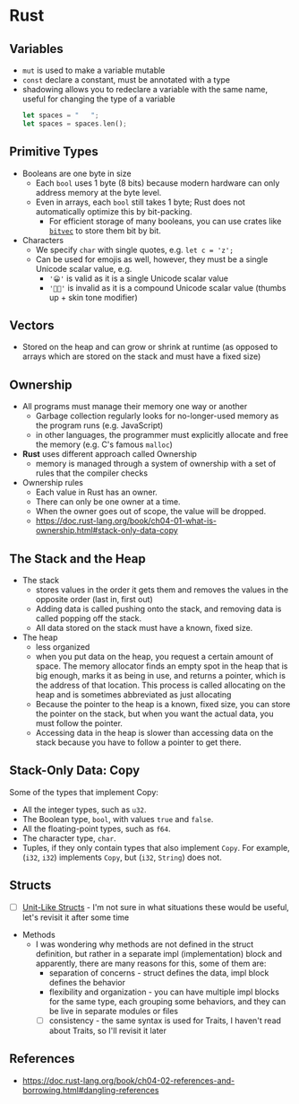 # Rust

## Variables

- `mut` is used to make a variable mutable
- `const` declare a constant, must be annotated with a type
- shadowing allows you to redeclare a variable with the same name, useful for changing the type of a
  variable
  ```rust
  let spaces = "   ";
  let spaces = spaces.len();
  ```

## Primitive Types

- Booleans are one byte in size
  - Each `bool` uses 1 byte (8 bits) because modern hardware can only address memory at the byte
    level.
  - Even in arrays, each `bool` still takes 1 byte; Rust does not automatically optimize this by
    bit-packing.
    - For efficient storage of many booleans, you can use crates like
      [`bitvec`](https://github.com/ferrilab/bitvec) to store them bit by bit.
- Characters
  - We specify `char` with single quotes, e.g. `let c = 'z';`
  - Can be used for emojis as well, however, they must be a single Unicode scalar value, e.g.
    - `'😀'` is valid as it is a single Unicode scalar value
    - `'👍🏼'` is invalid as it is a compound Unicode scalar value (thumbs up + skin tone modifier)

## Vectors

- Stored on the heap and can grow or shrink at runtime (as opposed to arrays which are stored on the
  stack and must have a fixed size)

## Ownership

- All programs must manage their memory one way or another
  - Garbage collection regularly looks for no-longer-used memory as the program runs (e.g.
    JavaScript)
  - in other languages, the programmer must explicitly allocate and free the memory (e.g. C's famous
    `malloc`)
- **Rust** uses different approach called Ownership
  - memory is managed through a system of ownership with a set of rules that the compiler checks
- Ownership rules
  - Each value in Rust has an owner.
  - There can only be one owner at a time.
  - When the owner goes out of scope, the value will be dropped.
  - https://doc.rust-lang.org/book/ch04-01-what-is-ownership.html#stack-only-data-copy

## The Stack and the Heap

- The stack
  - stores values in the order it gets them and removes the values in the opposite order (last in,
    first out)
  - Adding data is called pushing onto the stack, and removing data is called popping off the stack.
  - All data stored on the stack must have a known, fixed size.
- The heap
  - less organized
  - when you put data on the heap, you request a certain amount of space. The memory allocator finds
    an empty spot in the heap that is big enough, marks it as being in use, and returns a pointer,
    which is the address of that location. This process is called allocating on the heap and is
    sometimes abbreviated as just allocating
  - Because the pointer to the heap is a known, fixed size, you can store the pointer on the stack,
    but when you want the actual data, you must follow the pointer.
  - Accessing data in the heap is slower than accessing data on the stack because you have to follow
    a pointer to get there.

## Stack-Only Data: Copy

Some of the types that implement Copy:

- All the integer types, such as `u32`.
- The Boolean type, `bool`, with values `true` and `false`.
- All the floating-point types, such as `f64`.
- The character type, `char`.
- Tuples, if they only contain types that also implement `Copy`. For example, (`i32`, `i32`)
  implements `Copy`, but (`i32`, `String`) does not.

## Structs

- [ ] [Unit-Like Structs](https://doc.rust-lang.org/book/ch05-01-defining-structs.html#unit-like-structs-without-any-fields) -
      I'm not sure in what situations these would be useful, let's revisit it after some time
- Methods
  - I was wondering why methods are not defined in the struct definition, but rather in a separate
    impl (implementation) block and apparently, there are many reasons for this, some of them are:
    - separation of concerns - struct defines the data, impl block defines the behavior
    - flexibility and organization - you can have multiple impl blocks for the same type, each
      grouping some behaviors, and they can be live in separate modules or files
    - [ ] consistency - the same syntax is used for Traits, I haven't read about Traits, so I'll
          revisit it later

## References

- https://doc.rust-lang.org/book/ch04-02-references-and-borrowing.html#dangling-references
